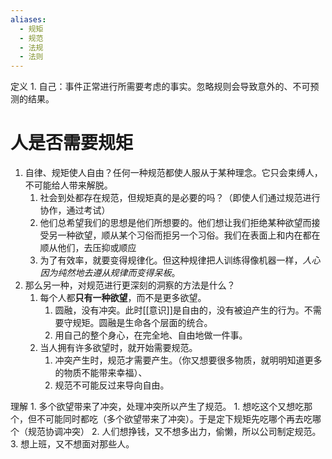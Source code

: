 ```yaml
---
aliases:
  - 规矩
  - 规范
  - 法规
  - 法则
---
```

 定义
	 1. 自己：事件正常进行所需要考虑的事实。忽略规则会导致意外的、不可预测的结果。


# 人是否需要规矩
1. 自律、规矩使人自由？任何一种规范都使人服从于某种理念。它只会束缚人，不可能给人带来解脱。
	1. 社会到处都存在规范，但规矩真的是必要的吗？（即使人们通过规范进行协作，通过考试）
	2. 他们总希望我们的思想是他们所想要的。他们想让我们拒绝某种欲望而接受另一种欲望，顺从某个习俗而拒另一个习俗。我们在表面上和内在都在顺从他们，去压抑或顺应
	3. 为了有效率，就要变得规律化。但这种规律把人训练得像机器一样，*人心因为纯然地去遵从规律而变得呆板*。
2. 那么另一种，对规范进行更深刻的洞察的方法是什么？
	1. 每个人都**只有一种欲望**，而不是更多欲望。
		1. 圆融，没有冲突。此时[[意识]]是自由的，没有被迫产生的行为。不需要守规矩。圆融是生命各个层面的统合。
		2. 用自己的整个身心，在完全地、自由地做一件事。
	2. 当人拥有许多欲望时，就开始需要规范。
		1. 冲突产生时，规范才需要产生。（你又想要很多物质，就明明知道更多的物质不能带来幸福）、
		2. 规范不可能反过来导向自由。

理解
	1. 多个欲望带来了冲突，处理冲突所以产生了规范。
		1. 想吃这个又想吃那个，但不可能同时都吃（多个欲望带来了冲突）。于是定下规矩先吃哪个再去吃哪个（规范协调冲突）
		2. 人们想挣钱，又不想多出力，偷懒，所以公司制定规范。
		3. 想上班，又不想面对那些人。